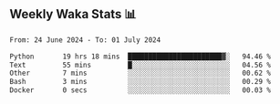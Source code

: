 ## Weekly Waka Stats 📊
<!--START_SECTION:waka-->

```txt
From: 24 June 2024 - To: 01 July 2024

Python       19 hrs 18 mins  ███████████████████████▓░   94.46 %
Text         55 mins         █░░░░░░░░░░░░░░░░░░░░░░░░   04.56 %
Other        7 mins          ░░░░░░░░░░░░░░░░░░░░░░░░░   00.62 %
Bash         3 mins          ░░░░░░░░░░░░░░░░░░░░░░░░░   00.29 %
Docker       0 secs          ░░░░░░░░░░░░░░░░░░░░░░░░░   00.03 %
```

<!--END_SECTION:waka-->

<!--

Here are some ideas to get you started:

- 🔭 I’m currently working on (way to add branches committed on)
- 🌱 I’m currently learning Web Frameworks and Machine Learning! (Lisp, JS (react & angular), Python, and __)
- 💬 Ask me about ...
- 📫 How to reach me: 
- 😄 Pronouns: He/Him/His
- ⚡ Fun fact: ...

that-recsys-lab
-->
